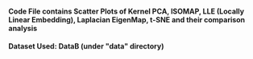 #### Code File contains Scatter Plots of Kernel PCA, ISOMAP, LLE (Locally Linear Embedding), Laplacian EigenMap, t-SNE and their comparison analysis

#### Dataset Used: DataB (under "data" directory)
